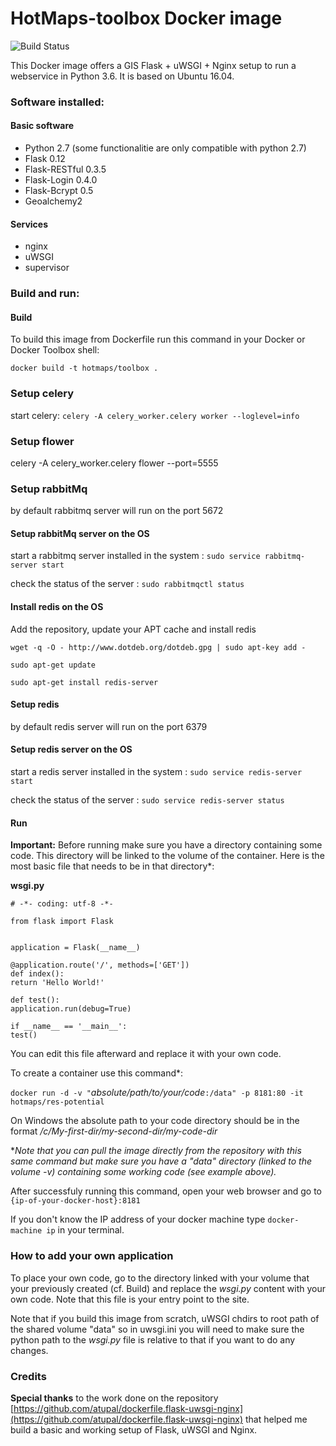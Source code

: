 # HotMaps-toolbox Docker image

![Build Status](https://vlheasilab.hevs.ch/buildStatus/icon?job=api_test%2Fmaster)

This Docker image offers a GIS Flask + uWSGI + Nginx setup to run a webservice in Python 3.6.
It is based on Ubuntu 16.04.

### Software installed:
#### Basic software


* Python 2.7 (some functionalitie are only compatible with python 2.7)
* Flask 0.12
* Flask-RESTful 0.3.5
* Flask-Login 0.4.0
* Flask-Bcrypt 0.5
* Geoalchemy2
#### Services
* nginx
* uWSGI
* supervisor

### Build and run:
#### Build
To build this image from Dockerfile run this command in your Docker or Docker Toolbox shell:

`docker build -t hotmaps/toolbox .`

### Setup celery

start celery:
`celery -A celery_worker.celery worker --loglevel=info`



### Setup flower
celery -A celery_worker.celery flower --port=5555
### Setup rabbitMq
by default rabbitmq server will run on the port 5672
#### Setup rabbitMq server on the OS

start a rabbitmq server installed in the system :
`sudo service rabbitmq-server start`

check the status of the server :
`sudo rabbitmqctl status`

#### Install redis on the OS
Add the repository, update your APT cache and install redis

` wget -q -O - http://www.dotdeb.org/dotdeb.gpg | sudo apt-key add - `

`sudo apt-get update`

`sudo apt-get install redis-server`

#### Setup redis
by default redis server will run on the port 6379
#### Setup redis server on the OS

start a redis server installed in the system :
`sudo service redis-server start`

check the status of the server :
`sudo service redis-server status`

#### Run

**Important:** Before running make sure you have a directory containing some code. This directory will be linked to the volume of the container. Here is the most basic file that needs to be in that directory*:

**wsgi.py**

    # -*- coding: utf-8 -*-
    
    from flask import Flask
    
    
    application = Flask(__name__)
    
    @application.route('/', methods=['GET'])
    def index():
    return 'Hello World!'
    
    def test():
    application.run(debug=True)
    
    if __name__ == '__main__':
    test()
    

You can edit this file afterward and replace it with your own code.

To create a container use this command*:

`docker run -d -v "`*absolute/path/to/your/code*`:/data" -p 8181:80 -it hotmaps/res-potential`

On Windows the absolute path to your code directory should be in the format */c/My-first-dir/my-second-dir/my-code-dir*

**Note that you can pull the image directly from the repository with this same command but make sure you have a "data" directory (linked to the volume -v) containing some working code (see example above).*

After successfuly running this command, open your web browser and go to `{ip-of-your-docker-host}:8181`

If you don't know the IP address of your docker machine type `docker-machine ip` in your terminal.

### How to add your own application

To place your own code, go to the directory linked with your volume that your previously created (cf. Build) and replace the *wsgi.py* content with your own code. Note that this file is your entry point to the site.

Note that if you build this image from scratch, uWSGI chdirs to root path of the shared volume "data" so in uwsgi.ini you will need to make sure the python path to the *wsgi.py* file is relative to that if you want to do any changes.

### Credits

**Special thanks** to the work done on the repository [https://github.com/atupal/dockerfile.flask-uwsgi-nginx](https://github.com/atupal/dockerfile.flask-uwsgi-nginx) that helped me build a basic and working setup of Flask, uWSGI and Nginx.

